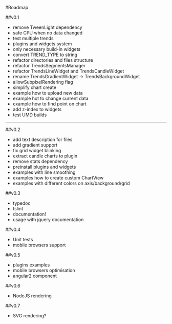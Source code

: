 #Roadmap

##v0.1
- remove TweenLight dependency
- safe CPU when no data changed
- test multiple trends
- plugins and widgets system
- only necessary build-in widgets
- convert TREND_TYPE to string
- refactor directories and files structure
- refactor TrendsSegmentsManager
- refactor TrendsLineWidget and TrendsCandleWidget
- rename TrendsGradientWidget -> TrendsBackgroundWidget
- allowSubpixelRendering flag
- simplify chart create
- example how to upload new data
- example hot to change current data
- example how to find point on chart
- add z-index to widgets
- test UMD builds

---------------------------------------------------------

##v0.2
- add text description for files
- add gradient support
- fix grid widget blinking
- extract candle charts to plugin
- remove stats dependency
- preinstall plugins and widgets
- examples with line smoothing
- examples how to create custom ChartView
- examples with different colors on axis/background/grid

##v0.3
- typedoc
- tslint
- documentation!
- usage with jquery documentation

##v0.4
- Unit tests
- mobile browsers support

##v0.5
- plugins examples
- mobile browsers optimisation
- angular2 component

##v0.6
- NodeJS rendering

##v0.7
- SVG rendering?
